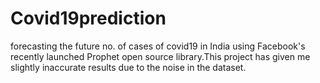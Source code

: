 # Covid19prediction
forecasting the future no. of cases of covid19 in India using Facebook's recently launched Prophet  open source library.This project has given me slightly inaccurate results due to the noise in the dataset.
